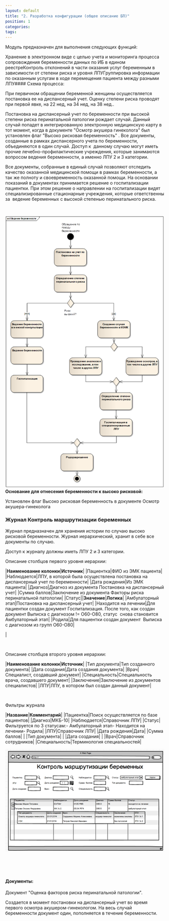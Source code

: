 ```yaml
---
layout: default
title: "2. Разработка конфигурации (общее описание БП)"
position: 1
categories: 
tags: 
---
```


Модуль предназначен для выполнения следующих функций:

Хранение в электронном виде с целью учета и мониторинга процесса сопровождения беременности данных по ИБ в едином реестреКонтроль отклонений в части оказания услуг беременным в зависимости от степени риска и уровня ЛПУГруппировка информации по оказанным услугам в ходе перемещения пациента между разными ЛПУ#### Схема процесса:

При первичном обращении беременной женщины осуществляется постановка ее на диспансерный учет. Оценку степени риска проводят при первой явке, на 22 нед, на 34 нед, на 38 нед..

Постановка на диспансерный учет по беременности при высокой степени риска перинатальной патологии рождает случай. Данный случай попадет в интегрированную электронную медицинскую карту в тот момент, когда в документе "Осмотр акушера гинеколога" был установлен флаг "Высоко рисковая беременность" . Все документы, созданные в рамках диспансерного учета по беременности, объединяются в один случай. Доступ к  данному случаю могут иметь прочие лечебно-профилактические учреждения, которые занимаются вопросом ведения беременности, а именно ЛПУ 2 и 3 категории.

Все документы, собранные в единый случай позволяют отследить качество оказанной медицинской помощи в рамках беременности, а так же полноту и своевременность оказанной помощи. На основании показаний в документах принимается решение о госпитализации пациентки. При этом решение о направлении на госпитализации видят специализированные стационарные учреждения, которые ответственны за  ведение беременных с высокой степенью перинатального риска.

 

![](image2015-1-26-154920.png)**Основание для отнесения беременности к высоко рисковой:**

Установлен флаг Высоко рисковая беременность в документе Осмотр акушера-гинеколога

### Журнал Контроль маршрутизации беременных

Журнал предназначен для хранения истории по случаю высоко рисковой беременности. Журнал иерархический, хранит в себе все документы по случаю.

Доступ к журналу должны иметь ЛПУ 2 и 3 категории.

Описание столбцов первого уровня иерархии:

|**Наименование колонки**|**Источник**|
|Пациентка|ФИО из ЭМК пациента|
|Наблюдается|ЛПУ, в которой была осуществлена постановка на диспансерный учет по беременности|
|Дата рождения|Из ЭМК пациента|
|Диагноз|Диагноз из документа Постановка на диспансерный учет|
|Сумма баллов|Заключение из документа Факторы риска перинатальной патологии|
|Статус||**Значение**|**Логика**|
|Амбулаторный этап|Постановка на диспансерный учет|
|Находится на лечении|Для пациентки создан документ Госпитализация. После того, как создан документ Выписка с диагнозом != О60-О80, статус  снова становится Амбулаторный этап|
|Родила|Для пациентки создан документ  Выписка с диагнозом из групп О60-О80|

|

 

Описание столбцов второго уровня иерархии:

|**Наименование колонки**|**Источник**|
|Тип документа|Тип созданного документа|
|Дата создания|Дата создания документа|
|Врач|Специалист, создавший документ|
|Специальность|Специальность врача, создавшего документ|
|Заключение|Заключение из документов специалистов|
|ЛПУ|ЛПУ, в котором был создан данный документ|

 

Фильтры журнала

|**Название**|**Комментарий**|
|Пациентка|Поиск осуществляется по базе пациентов|
|Диагноз|МКБ-10|
|Наблюдается|Справочник ЛПУ|
|Статус|Фильтруется по 3 статусам:- Амбулаторный этап- Находится на лечении- Родила|
|ЛПУ|Справочник ЛПУ|
|Дата рождения|Дата|
|Сумма баллов| |
|Тип документа| |
|Дата создания| |
|Врач|Справочник сотрудников|
|Специальность|Терминология специальностей|

![](image2015-1-26-154945.png)

 

 

#### **Документы:**

Документ "Оценка факторов риска перинатальной патологии".

Создается в момент постановки на диспансерный учет во время первого осмотра акушером-гинекологом. На весь случай беременности документ один, пополняется в течение беременности.

 

